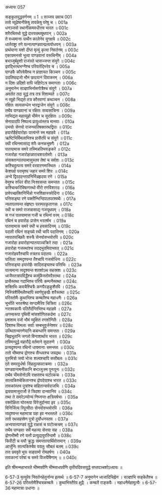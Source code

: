 अध्यायः 057

सङ्कुलयुद्धवर्णनम् ॥ 1 ॥
सञ्जय उवाच 	001  
ततो व्यूढेष्वनीकेषु तावकेषु परेषु च ।	001a  
धनञ्जयो रथानीकमवधीत्तव भारत ॥	001c  
शरैरथिरथो युद्धे दारयन्रथयूथपान् ।	002a  
ते वध्यमानाः पार्थेन कालेनेव युगक्षये ॥	002c  
धार्तराष्ट्रा रणे यत्नात्पाण्डवान्प्रत्ययोधयन् ।	003a  
प्रार्थयाना यशो दीप्तं मृत्युं कृत्वा निवर्तनम् ॥	003c  
एकाग्रमनसो भूत्वा पाण्डवानां वरूथिनीम् ।	004a  
बभञ्जुर्बहुशो राजंस्ते चासज्जन्त संयुगे ॥	004c  
द्रवद्भिरथभग्नैश्च परिवर्तद्भिरेव च ।	005a  
पाण्डवैः कौरवेयैश्च न प्राज्ञायत किञ्चन ॥	005c  
उदतिष्ठद्रजो भौमं छादयानं दिवाकरम् ।	006a  
न दिशः प्रदिशो वापि जज्ञिरेऽत्र समागताः ॥	006c  
अनुमानेन सञ्ज्ञाभिर्नामगोत्रैश्च संयुगे ।	007a  
अवर्तत तदा युद्धं तत्र तत्र विशाम्पते ॥	007c  
न व्यूहो भिद्यते तत्र कौरवाणां कथञ्चन ।	008a  
रक्षितः सत्यसन्धेन भारद्वाजेन संयुगे ॥	008c  
तथैव पाण्डवानां च रक्षितः सव्यसाचिना ।	009a  
नाभिद्यत महाव्यूहो भीमेन च सुरक्षितः ॥	009c  
सेनाग्रादपि निष्पत्य प्रायुध्यंस्तत्र मानवाः ।	010a  
उभयोः सेनयो राजन्व्यतिषक्तरथद्विपाः ॥	010c  
हयारोहैर्हयारोहाः पात्यन्ते स्म महाहवे ।	011a  
ऋष्टिभिर्विमलाभिश्च प्रासैरपि च संयुगे ॥	011c  
रथी रथिनमासाद्य शरैः कनकभूषणैः ।	012a  
पातयामास समरे तस्मिन्नतिभयङ्करे ॥	012c  
गजारोहा गजारोहान्नाराचशरतोमरैः ।	013a  
संसक्तान्पातयामासुस्तव तेषां च सर्वशः ॥	013c  
कश्चिदुत्पत्य समरे वरवारणमास्थितः ।	014a  
केशपक्षे परामृश्य जहार समरे शिरः ॥	014c  
अन्ये द्विरददन्ताग्रनिर्भिन्नहृदया रणे ।	015a  
वेमुश्च रुधिरं वीरा निःश्वसन्तः समन्ततः ॥	015c  
कश्चित्करिविषाणस्थो वीरो रणविशारदः ।	016a  
प्रावेपच्छक्तिनिर्भिन्नो गजशिक्षास्त्रवेदिना ॥	016c  
पत्तिसङ्घा रणे पक्तीन्भिन्दिपालपरश्वथैः ।	017a  
न्यतापतयन्त संहृष्टाः परस्परकृतागसः ॥	017c  
रथी च समरे राजन्नासाद्य गजयूथपम् ।	018a  
स गजं पातयामास गजी च रथिनां वरम् ॥	018c  
रथिनं च हयारोहः प्रासेन भरतर्षभ ।	019a  
पातयामास समरे रथी च हयसादिनम् ॥	019c  
पदाती रथिनं सङ्ख्ये रथी चापि पदातिनम् ।	020a  
न्यपातयच्छितैः शस्त्रैः सेनयोरुभयोरपि ॥	020c  
गजारोहा हयारोहान्पातयाञ्चक्रिरे तदा ।	021a  
हयारोहा गजस्थांश्च तदद्भुतमिवाभवत् ॥	021c  
गजारोहवरैश्चापि तत्रतत्र पदातयः ।	022a  
पातिताः समदृश्यन्त तैश्चापि गजयोधिनः ॥	022c  
पत्तिसङ्घा हयारोहैः सादिसङ्घाश्च पत्तिभिः ।	023a  
पात्यमाना व्यदृश्यन्त शतशोऽथ सहस्रशः ॥	023c  
ध्वजैस्तत्रापविद्धैश्च कार्मुकैस्तोमरैस्तथा ।	024a  
प्रासैस्तथा गदाभिश्च परिघैः कम्पनैस्तथा ॥	024c  
शक्तिभिः कवचैश्चित्रैः कणपैरङ्कुशैरपि ।	025a  
निस्त्रिंशैर्विमलैश्चापि स्वर्णपुङ्खैः शरैस्तथा ॥	025c  
परिस्तोमैः कुथाभिश्च कम्बलैश्च महाधनैः ।	026a  
भूर्भाति भरतश्रेष्ठ स्रग्दामैरिव चित्रिता ॥	026c  
नराश्वकायैः पतितैर्दन्तिभिश्च महाहवे ।	027a  
अगम्यरूपा पृथिवी मांसशोणितकर्दमा ॥	027c  
प्रशशाम रजो भौमं व्युक्षितं रणशोणितैः ।	028a  
दिशश्च विमलाः सर्वाः सम्बभूवुर्जनेश्वर ॥	028c  
उत्थितान्यगणेयानि कबन्धानि समन्ततः ।	029a  
चिह्नभूतानि जगतो विनाशार्थाय भारत ॥	029c  
तस्मिन्युद्धे महारौद्रे वर्तमाने सुदारुणे ।	030a  
प्रत्यदृश्यन्त रथिनो धावमानाः समन्ततः ॥	030c  
ततो भीष्मश्च द्रोणश्च सैन्धवश्च जयद्रथः ।	031a  
पुरुमित्रो जयो भोजः शल्यश्चापि ससौबलः ॥	031c  
एते समरदुर्धर्षाः सिंहतुल्यपराक्रमाः ।	032a  
पाण्डवानामनीकानि बभञ्जुःस्म पुनःपुनः ॥	032c  
तथैव भीमसेनोऽपि राक्षसश्च घटोत्कचः ।	033a  
सात्यकिश्चेकितानश्च द्रोपदेयाश्च भारत ॥	033c  
तावकांस्तव पुत्रांश्च सहितान्सर्वराजभिः ।	034a  
द्रावयामासुराजौ ते त्रिदशा दानवानिव ॥	034c  
तथा ते समरेऽन्योन्यं निघ्नन्तः क्षत्रियर्षभाः ।	035a  
रक्तोक्षिता घोररूपा विरेजुर्दानवा इव ॥	035c  
विनिर्जित्य रिपून्वीराः सेनयोरुभयोरपि ।	036a  
व्यदृश्यन्त महामात्रा ग्रहा इव नभस्तले ॥	036c  
ततो रथसहस्रेण पुत्रो दुर्योधनस्तव ।	037a  
अभ्ययात्पाण्डवं युद्धे राक्षसं च घटोत्कचम् ॥	037c  
तथैव पाण्डवाः सर्वे महत्या सेनया सह ।	038a  
द्रोणभीष्मौ रणे यत्तौ प्रत्युद्ययुररिन्दमौ ॥	038c  
किरीटी च ययौ क्रुद्धः समन्तात्पार्थिवोत्तमान् ।	039a  
आर्जुनिः सात्यकिश्चैव ययतुः सौबलं बलम् ॥	039c  
ततः प्रववृते भूयः सङ्ग्रामो रोमहर्षणः ।	040a  
तावकानां परेषां च समरे विजयैषिणाम् ॥ ॥	040c  

इति श्रीमन्महाभारते भीष्मपर्वणि भीष्मवधपर्वणि तृतीयदिवसयुद्धे सप्तपञ्चशोऽध्यायः ॥

6-57-3 मृत्युरेव निवर्तनहेतुर्नान्य इत्यर्थः ॥ 6-57-7 अनुमानेन ध्वजादिचिह्नेन । सञ्ज्ञाभि सङ्केतैश्च ॥ 6-57-26 परिस्तोमैश्चित्रकम्बलैः । कुथाभिस्तैरेव क्षुद्रैः । कम्बलै राङ्कवैः । महाधनैर्महामूल्यैः ॥ 6-57-36 महामात्राः प्रधानाः ॥
